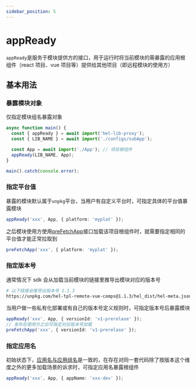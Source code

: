 ```yaml
---
sidebar_position: 5
---
```


# appReady

`appReady`是服务于模块提供方的接口，用于运行时将当前模块的需暴露的应用根组件（react 项目、vue 项目等）提供给其他项目（即远程模块的使用方）

## 基本用法

### 暴露模块对象

仅指定模块组名暴露对象

```ts
async function main() {
  const { appReady } = await import('hel-lib-proxy');
  const { LIB_NAME } = await import('./configs/subApp');

  const App = await import('./App'); // 项目根组件
  appReady(LIB_NAME, App);
}

main().catch(console.error);
```

### 指定平台值

暴露的模块默认属于`unpkg`平台，当用户有自定义平台时，可指定具体的平台值暴露模块

```ts
appReady('xxx', App, { platform: 'myplat' });
```

之后模块使用方使用[preFetchApp](/docs/api/hel-micro/prefetch-app)接口加载该项目根组件时，就需要指定相同的平台值才能正常拉取到

```ts
preFetchApp('xxx', { platform: 'myplat' });
```

### 指定版本号

通常情况下 sdk 会从加载当前模块的链接里推导出模块对应的版本号

```bash
# 以下链接会推导出版本号 1.1.3
https://unpkg.com/hel-tpl-remote-vue-comps@1.1.3/hel_dist/hel-meta.json
```

当用户做一些私有化部署或有自己的版本号定义规则时，可指定版本号后暴露模块

```ts
appReady('xxx', App, { versionId: 'v1-prerelase' });
// 发布后使用方之后可指定对应版本号加载
preFetchApp('xxx', { versionId: 'v1-prerelase' });
```

### 指定应用名

初始状态下，[应用名与应用组名](docs/api/basic/glossary#应用名与应用组名)是一致的，在存在对同一套代码除了按版本这个维度之外的更多加载场景的诉求时，可指定应用名暴露根组件

```ts
appReady('xxx', App, { appName: 'xxx-dev' });
```

